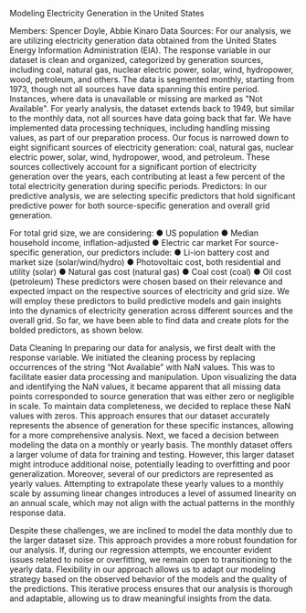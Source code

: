Modeling Electricity Generation in the United States

Members: Spencer Doyle, Abbie Kinaro
Data Sources:
For our analysis, we are utilizing electricity generation data obtained from the United
States Energy Information Administration (EIA). The response variable in our dataset is clean
and organized, categorized by generation sources, including coal, natural gas, nuclear electric
power, solar, wind, hydropower, wood, petroleum, and others. The data is segmented monthly,
starting from 1973, though not all sources have data spanning this entire period. Instances, where
data is unavailable or missing are marked as "Not Available". For yearly analysis, the dataset
extends back to 1949, but similar to the monthly data, not all sources have data going back that
far. We have implemented data processing techniques, including handling missing values, as part
of our preparation process.
Our focus is narrowed down to eight significant sources of electricity generation: coal,
natural gas, nuclear electric power, solar, wind, hydropower, wood, and petroleum. These
sources collectively account for a significant portion of electricity generation over the years, each
contributing at least a few percent of the total electricity generation during specific periods.
Predictors:
In our predictive analysis, we are selecting specific predictors that hold significant predictive
power for both source-specific generation and overall grid generation.

For total grid size, we are considering:
● US population
● Median household income, inflation-adjusted
● Electric car market
For source-specific generation, our predictors include:
● Li-ion battery cost and market size (solar/wind/hydro)
● Photovoltaic cost, both residential and utility (solar)
● Natural gas cost (natural gas)
● Coal cost (coal)
● Oil cost (petroleum)
These predictors were chosen based on their relevance and expected impact on the respective
sources of electricity and grid size. We will employ these predictors to build predictive models
and gain insights into the dynamics of electricity generation across different sources and the
overall grid. So far, we have been able to find data and create plots for the bolded predictors, as
shown below.

Data Cleaning
In preparing our data for analysis, we first dealt with the response variable. We initiated
the cleaning process by replacing occurrences of the string “Not Available” with NaN values.
This was to facilitate easier data processing and manipulation. Upon visualizing the data and
identifying the NaN values, it became apparent that all missing data points corresponded to
source generation that was either zero or negligible in scale. To maintain data completeness, we
decided to replace these NaN values with zeros. This approach ensures that our dataset
accurately represents the absence of generation for these specific instances, allowing for a more
comprehensive analysis.
Next, we faced a decision between modeling the data on a monthly or yearly basis. The
monthly dataset offers a larger volume of data for training and testing. However, this larger
dataset might introduce additional noise, potentially leading to overfitting and poor
generalization. Moreover, several of our predictors are represented as yearly values. Attempting
to extrapolate these yearly values to a monthly scale by assuming linear changes introduces a
level of assumed linearity on an annual scale, which may not align with the actual patterns in the
monthly response data.

Despite these challenges, we are inclined to model the data monthly due to the larger
dataset size. This approach provides a more robust foundation for our analysis. If, during our
regression attempts, we encounter evident issues related to noise or overfitting, we remain open
to transitioning to the yearly data. Flexibility in our approach allows us to adapt our modeling
strategy based on the observed behavior of the models and the quality of the predictions. This
iterative process ensures that our analysis is thorough and adaptable, allowing us to draw
meaningful insights from the data.
